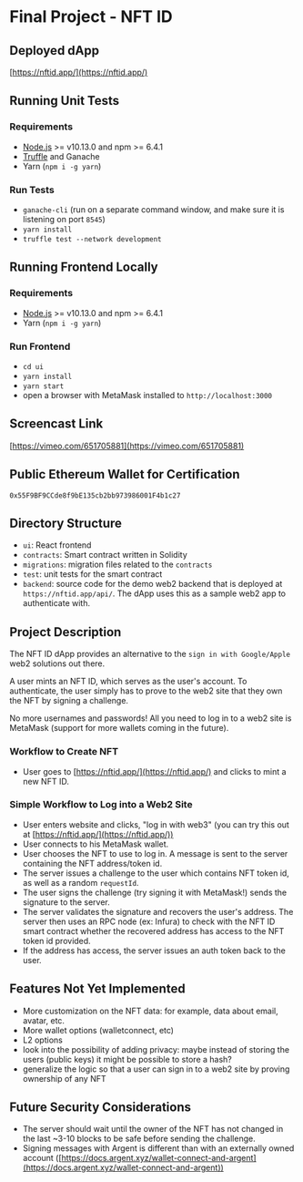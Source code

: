 # Final Project - NFT ID

## Deployed dApp
[https://nftid.app/](https://nftid.app/)

## Running Unit Tests
### Requirements
- [Node.js](https://nodejs.org/) >= v10.13.0 and npm >= 6.4.1
- [Truffle](https://www.npmjs.com/package/truffle) and Ganache
- Yarn (`npm i -g yarn`)

### Run Tests
- `ganache-cli` (run on a separate command window, and make sure it is listening on port `8545`)
- `yarn install`
- `truffle test --network development`

## Running Frontend Locally
### Requirements
- [Node.js](https://nodejs.org/) >= v10.13.0 and npm >= 6.4.1
- Yarn (`npm i -g yarn`)

### Run Frontend
- `cd ui`
- `yarn install`
- `yarn start`
- open a browser with MetaMask installed to `http://localhost:3000`

## Screencast Link
[https://vimeo.com/651705881](https://vimeo.com/651705881)

## Public Ethereum Wallet for Certification
`0x55F9BF9CCde8f9bE135cb2bb973986001F4b1c27`

## Directory Structure
* `ui`: React frontend
* `contracts`: Smart contract written in Solidity
* `migrations`: migration files related to the `contracts`
* `test`: unit tests for the smart contract
* `backend`: source code for the demo web2 backend that is deployed at `https://nftid.app/api/`. The dApp uses this as a sample web2 app to authenticate with.

## Project Description
The NFT ID dApp provides an alternative to the `sign in with Google/Apple` web2 solutions out there.

A user mints an NFT ID, which serves as the user's account. To authenticate, the user simply has to prove to the web2 site that they own the NFT by signing a challenge.

No more usernames and passwords! All you need to log in to a web2 site is MetaMask (support for more wallets coming in the future).

### Workflow to Create NFT
* User goes to [https://nftid.app/](https://nftid.app/) and clicks to mint a new NFT ID.

### Simple Workflow to Log into a Web2 Site
* User enters website and clicks, "log in with web3" (you can try this out at [https://nftid.app/](https://nftid.app/))
* User connects to his MetaMask wallet.
* User chooses the NFT to use to log in. A message is sent to the server containing the NFT address/token id.
* The server issues a challenge to the user which contains NFT token id, as well as a random `requestId`.
* The user signs the challenge (try signing it with MetaMask!) sends the signature to the server.
* The server validates the signature and recovers the user's address. The server then uses an RPC node (ex: Infura) to check with the NFT ID smart contract whether the recovered address has access to the NFT token id provided.
* If the address has access, the server issues an auth token back to the user.

## Features Not Yet Implemented
* More customization on the NFT data: for example, data about email, avatar, etc.
* More wallet options (walletconnect, etc)
* L2 options
* look into the possibility of adding privacy: maybe instead of storing the users (public keys) it might be possible to store a hash?
* generalize the logic so that a user can sign in to a web2 site by proving ownership of any NFT

## Future Security Considerations
* The server should wait until the owner of the NFT has not changed in the last ~3-10 blocks to be safe before sending the challenge.
* Signing messages with Argent is different than with an externally owned account ([https://docs.argent.xyz/wallet-connect-and-argent](https://docs.argent.xyz/wallet-connect-and-argent))
